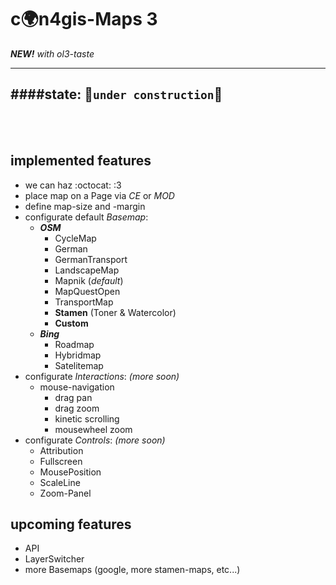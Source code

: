 c:earth_africa:n4gis-Maps 3
==============
***NEW!*** *with ol3-taste*

---
####**state:** :wrench:`under construction`:nut_and_bolt:
---

<br><br>

implemented features
----------------

- we can haz :octocat: :3
- place map on a Page via *CE* or *MOD*
- define map-size and -margin
- configurate default *Basemap*:
    - ***OSM***
        - CycleMap
        - German
        - GermanTransport
        - LandscapeMap
        - Mapnik (*default*)
        - MapQuestOpen
        - TransportMap
        - **Stamen** (Toner & Watercolor)
        - **Custom**
    - ***Bing***
        - Roadmap
        - Hybridmap
        - Satelitemap
- configurate *Interactions*: *(more soon)*
    - mouse-navigation
        - drag pan
        - drag zoom
        - kinetic scrolling
        - mousewheel zoom
- configurate *Controls*: *(more soon)*
    - Attribution
    - Fullscreen
    - MousePosition
    - ScaleLine
    - Zoom-Panel


upcoming features
--------------------

- API
- LayerSwitcher
- more Basemaps (google, more stamen-maps, etc...)
